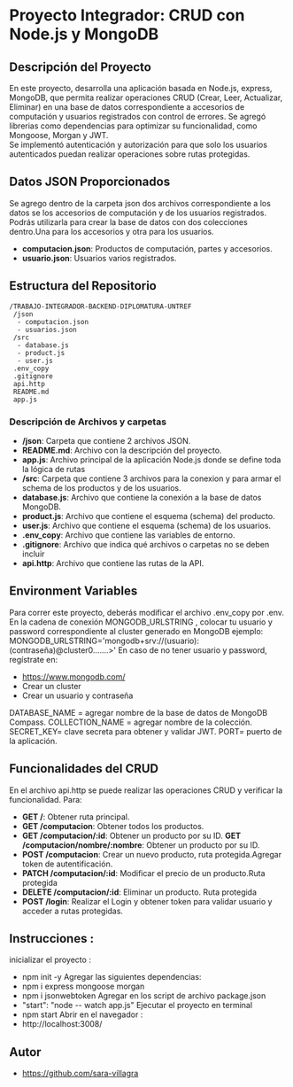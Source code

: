 # Proyecto Integrador: CRUD con Node.js y MongoDB



## Descripción del Proyecto

En este proyecto, desarrolla una aplicación basada en Node.js, express, MongoDB, que permita realizar operaciones CRUD (Crear, Leer, Actualizar, Eliminar) en una base de datos correspondiente a accesorios de computación y  usuarios registrados con control de errores.
Se agregó librerias como dependencias para  optimizar su funcionalidad, como Mongoose, Morgan y JWT.  
Se implementó autenticación y autorización para que solo los usuarios autenticados puedan realizar operaciones sobre rutas protegidas.

## Datos JSON Proporcionados
Se agrego dentro de la carpeta json dos archivos correspondiente a los datos se los accesorios de computación y de los usuarios registrados. Podrás utilizarla para crear la base de datos con dos colecciones dentro.Una para los accesorios y otra para los usuarios.
- **computacion.json**: Productos de computación, partes y accesorios.
- **usuario.json**: Usuarios varios registrados.

## Estructura del Repositorio

```plaintext
/TRABAJO-INTEGRADOR-BACKEND-DIPLOMATURA-UNTREF
 /json
  - computacion.json
  - usuarios.json
 /src
  - database.js
  - product.js
  - user.js
 .env_copy
 .gitignore
 api.http
 README.md
 app.js

```
### Descripción de Archivos y carpetas

- **/json**: Carpeta que contiene 2 archivos JSON.
- **README.md**: Archivo con la descripción del proyecto.
- **app.js**: Archivo principal de la aplicación Node.js donde se define toda la lógica de rutas 
- **/src**: Carpeta que contiene 3 archivos para la conexion y para armar el schema de los productos y de los usuarios.
- **database.js**: Archivo que contiene la conexión a la base de datos MongoDB.
- **product.js**: Archivo que contiene el esquema (schema) del producto.
- **user.js**: Archivo que contiene el esquema (schema) de los usuarios.
- **.env_copy**: Archivo que contiene las variables de entorno.
- **.gitignore**: Archivo que indica qué archivos o carpetas no se deben incluir
- **api.http**: Archivo que contiene las rutas de la API.

## Environment Variables
Para correr este proyecto, deberás modificar el archivo .env_copy por .env.
En  la cadena de conexión  MONGODB_URLSTRING , colocar tu usuario y password correspondiente al cluster generado en MongoDB
ejemplo:
MONGODB_URLSTRING='mongodb+srv://(usuario):(contraseña)@cluster0.......>'
En caso de no tener usuario y password, regístrate en:
- https://www.mongodb.com/
- Crear un cluster
- Crear un usuario y contraseña

DATABASE_NAME = agregar nombre de la base de datos de MongoDB Compass.
COLLECTION_NAME = agregar nombre de la colección.
SECRET_KEY= clave secreta para obtener y validar JWT.
PORT= puerto de la aplicación.

## Funcionalidades del CRUD
En el archivo api.http se puede realizar las operaciones CRUD y verificar la funcionalidad. Para:

- **GET /**: Obtener ruta principal.
- **GET /computacion**: Obtener todos los productos.
- **GET /computacion/:id**: Obtener un producto por su ID.
 **GET /computacion/nombre/:nombre**: Obtener un producto por su ID.
- **POST /computacion**: Crear un nuevo producto, ruta protegida.Agregar token de autentificación.
- **PATCH /computacion/:id**: Modificar el precio de un producto.Ruta protegida
- **DELETE /computacion/:id**: Eliminar un producto. Ruta protegida
- **POST /login**: Realizar el Login y obtener token para validar usuario y acceder a rutas protegidas.

## Instrucciones :
inicializar el proyecto :
- npm init -y
Agregar las siguientes dependencias:
- npm i express mongoose morgan
- npm i jsonwebtoken
Agregar en los script de archivo package.json
- "start": "node  -- watch app.js"
Ejecutar el proyecto en terminal
- npm start
Abrir en el navegador :
- http://localhost:3008/

## Autor
- https://github.com/sara-villagra

